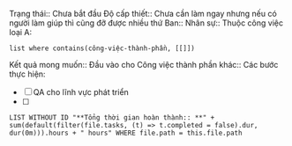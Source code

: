 Trạng thái:: Chưa bắt đầu
Độ cấp thiết:: Chưa cần làm ngay nhưng nếu có người làm giúp thì cũng đỡ được nhiều thứ
Ban::
Nhân sự::
Thuộc công việc loại A:
```dataview
list where contains(công-việc-thành-phần, [[]])
```

Kết quả mong muốn::
Đầu vào cho Công việc thành phần khác::
Các bước thực hiện:
- [ ] QA cho lĩnh vực phát triển
- [ ] 


```dataview
LIST WITHOUT ID "**Tổng thời gian hoàn thành:: **" + sum(default(filter(file.tasks, (t) => t.completed = false).dur, dur(0m))).hours + " hours" WHERE file.path = this.file.path
```